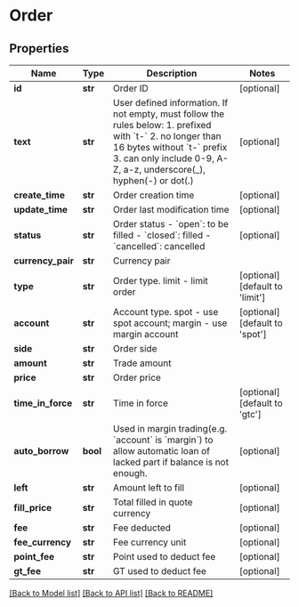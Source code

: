 # Order

## Properties
Name | Type | Description | Notes
------------ | ------------- | ------------- | -------------
**id** | **str** | Order ID | [optional] 
**text** | **str** | User defined information. If not empty, must follow the rules below:  1. prefixed with &#x60;t-&#x60; 2. no longer than 16 bytes without &#x60;t-&#x60; prefix 3. can only include 0-9, A-Z, a-z, underscore(_), hyphen(-) or dot(.)  | [optional] 
**create_time** | **str** | Order creation time | [optional] 
**update_time** | **str** | Order last modification time | [optional] 
**status** | **str** | Order status  - &#x60;open&#x60;: to be filled - &#x60;closed&#x60;: filled - &#x60;cancelled&#x60;: cancelled | [optional] 
**currency_pair** | **str** | Currency pair | 
**type** | **str** | Order type. limit - limit order | [optional] [default to 'limit']
**account** | **str** | Account type. spot - use spot account; margin - use margin account | [optional] [default to 'spot']
**side** | **str** | Order side | 
**amount** | **str** | Trade amount | 
**price** | **str** | Order price | 
**time_in_force** | **str** | Time in force | [optional] [default to 'gtc']
**auto_borrow** | **bool** | Used in margin trading(e.g. &#x60;account&#x60; is &#x60;margin&#x60;) to allow automatic loan of lacked part if balance is not enough. | [optional] 
**left** | **str** | Amount left to fill | [optional] 
**fill_price** | **str** | Total filled in quote currency | [optional] 
**fee** | **str** | Fee deducted | [optional] 
**fee_currency** | **str** | Fee currency unit | [optional] 
**point_fee** | **str** | Point used to deduct fee | [optional] 
**gt_fee** | **str** | GT used to deduct fee | [optional] 

[[Back to Model list]](../README.md#documentation-for-models) [[Back to API list]](../README.md#documentation-for-api-endpoints) [[Back to README]](../README.md)


